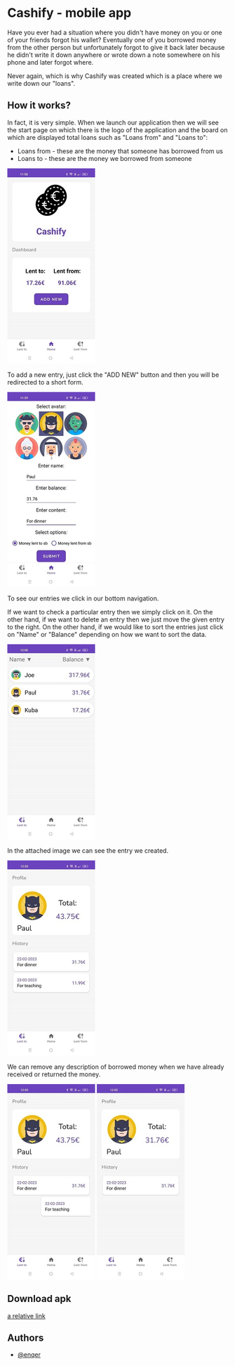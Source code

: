 
# Cashify - mobile app

Have you ever had a situation where you didn't have money on you or one of your friends forgot his wallet?
Eventually one of you borrowed money from the other person but unfortunately forgot to give it back later because he didn't write it down anywhere or wrote down a note somewhere on his phone and later forgot where.

Never again, which is why Cashify was created
which is a place where we write down our "loans".

## How it works?
In fact, it is very simple.
When we launch our application then we will see the start page on which there is the logo of the application and the board on which are displayed 
total loans such as "Loans from" and "Loans to":

* Loans from - these are the money that someone has borrowed from us
* Loans to - these are the money we borrowed from someone


![Home Page](/img/img1.jpg)


To add a new entry, just click the "ADD NEW" button and then you will be redirected to a short form.

![Add Person](/img/img2.jpg)


To see our entries we click in our bottom navigation.

If we want to check a particular entry then we simply click on it.
On the other hand, if we want to delete an entry then we just move the given entry to the right. On the other hand, if we would like to sort the entries just click on "Name" or "Balance" depending on how we want to sort the data.


![Lent Page](/img/img3.jpg)

In the attached image we can see the entry we created.

![Profile Page](/img/img4.jpg)

We can remove any description of borrowed money when we have already received or returned the money.

![Profile Page](/img/img5.jpg)
![Profile Page](/img/img6.jpg)



## Download apk

[a relative link](/app/release/app-release.apk)

## Authors

- [@enqer](https://www.github.com/enqer)




